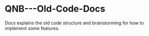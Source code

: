 # QNB---Old-Code-Docs
Docs explains the old code structure and brainstorming for how to implement some features. 
